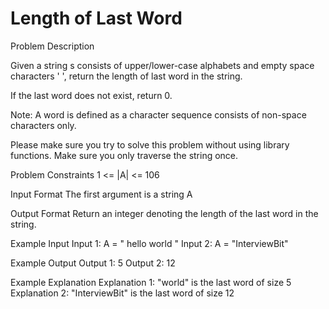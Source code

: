 # Length of Last Word

Problem Description
 

Given a string s consists of upper/lower-case alphabets and empty space characters ' ', return the length of last word in the string.

If the last word does not exist, return 0.

Note: A word is defined as a character sequence consists of non-space characters only.

Please make sure you try to solve this problem without using library functions. Make sure you only traverse the string once.



Problem Constraints
1 <= |A| <= 106


Input Format
The first argument is a string A


Output Format
Return an integer denoting the length of the last word in the string.


Example Input
Input 1:
A = " hello world "
Input 2:
A = "InterviewBit"


Example Output
Output 1:
5
Output 2:
12


Example Explanation
Explanation 1:
"world" is the last word of size 5
Explanation 2:
"InterviewBit" is the last word of size 12